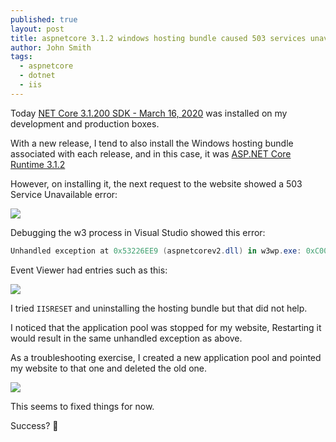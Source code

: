 ```yaml
---
published: true
layout: post
title: aspnetcore 3.1.2 windows hosting bundle caused 503 services unavailable
author: John Smith
tags:
  - aspnetcore
  - dotnet
  - iis
---
```

Today [NET Core 3.1.200 SDK - March 16, 2020](https://github.com/dotnet/core/blob/master/release-notes/3.1/3.1.2/3.1.200-sdk.md) was installed on my development and production boxes.

With a new release, I tend to also install the Windows hosting bundle associated with each release, and in this case, it was [ASP.NET Core Runtime 3.1.2](https://dotnet.microsoft.com/download/dotnet-core/thank-you/runtime-aspnetcore-3.1.2-windows-hosting-bundle-installer)

However, on installing it, the next request to the website showed a 503 Service Unavailable error:

![](https://i.imgur.com/le8MZAZ.png)

Debugging the w3 process in Visual Studio showed this error:

```powershell
Unhandled exception at 0x53226EE9 (aspnetcorev2.dll) in w3wp.exe: 0xC000001D: Illegal Instruction.
```

Event Viewer had entries such as this:

![](https://i.imgur.com/KoDAVk2.png)

I tried `IISRESET` and uninstalling the hosting bundle but that did not help.

I noticed that the application pool was stopped for my website, Restarting it would result in the same unhandled exception as above.

As a troubleshooting exercise, I created a new application pool and pointed my website to that one and deleted the old one.

![](https://i.imgur.com/yqh8IS3.png)

This seems to fixed things for now.

Success? 🎉